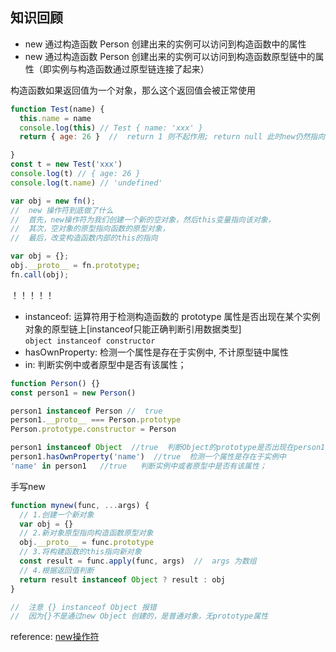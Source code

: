## 知识回顾

- new 通过构造函数 Person 创建出来的实例可以访问到构造函数中的属性
- new 通过构造函数 Person 创建出来的实例可以访问到构造函数原型链中的属性（即实例与构造函数通过原型链连接了起来）

构造函数如果返回值为一个对象，那么这个返回值会被正常使用
```js
function Test(name) {
  this.name = name
  console.log(this) // Test { name: 'xxx' }
  return { age: 26 }  //  return 1 则不起作用; return null 此时new仍然指向实例对象

}
const t = new Test('xxx')
console.log(t) // { age: 26 }
console.log(t.name) // 'undefined'
```

```js
var obj = new fn();
//  new 操作符到底做了什么
//  首先，new操作符为我们创建一个新的空对象，然后this变量指向该对象，
//  其次，空对象的原型指向函数的原型对象，
//  最后，改变构造函数内部的this的指向

var obj = {};
obj.__proto__ = fn.prototype;
fn.call(obj);
```
！！！！！
- instanceof: 运算符用于检测构造函数的 prototype 属性是否出现在某个实例对象的原型链上[instanceof只能正确判断引用数据类型]<br>
`object instanceof constructor`
- hasOwnProperty: 检测一个属性是存在于实例中, 不计原型链中属性
- in: 判断实例中或者原型中是否有该属性；

```js
function Person() {}
const person1 = new Person()

person1 instanceof Person //  true
person1.__proto__ === Person.prototype
Person.prototype.constructor = Person

person1 instanceof Object  //true  判断Object的prototype是否出现在person1的原型链上
person1.hasOwnProperty('name')  //true  检测一个属性是存在于实例中
'name' in person1   //true   判断实例中或者原型中是否有该属性；
```

手写new
```js
function mynew(func, ...args) {
  // 1.创建一个新对象
  var obj = {}
  // 2.新对象原型指向构造函数原型对象
  obj.__proto__ = func.prototype
  // 3.将构建函数的this指向新对象
  const result = func.apply(func, args)  //  args 为数组
  // 4.根据返回值判断
  return result instanceof Object ? result : obj
}

//  注意 {} instanceof Object 报错
//  因为{}不是通过new Object 创建的，是普通对象，无prototype属性
```

reference: [new操作符](https://vue3js.cn/interview/JavaScript/new.html#%E4%B8%80%E3%80%81%E6%98%AF%E4%BB%80%E4%B9%88)